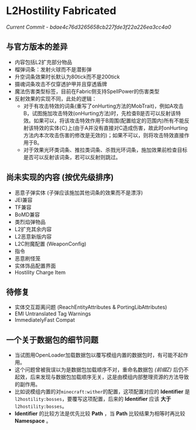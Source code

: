 # L2Hostility Fabricated

*Current Commit - bdae4c76d3265658cb227fde3f22a226ea3cc4a0*

## 与官方版本的差异
- 内容包括L2扩充部分物品
- 榴弹词条：发射火球而不是潜影弹
- 升空词条效果时长默认为80tick而不是200tick
- 摄魂词条攻击不仅穿透护甲并且穿透盾牌
- 魔法伤害类型标签，目前在Fabric侧支持SpellPower的伤害类型
- 反射效果的实现不同，此处的逻辑：
   - 对于有攻击特效的词条(重写了onHurting方法的MobTrait)，例如A攻击B，试图施加攻击特效(onHurting方法)时，先检查B是否可以反射该特效。如果可以，将该攻击特效作用于B周围(配置给定的范围内)所有不能反射该特效的实体{C}上(由于A并没有直接对C造成伤害，故此时onHurting方法内本次攻击伤害的修改是无效的)；如果不可以，则将攻击特效直接作用于B。
   - 对于效果光环类词条、推拉类词条、杀戮光环词条，施加效果前检查目标是否可以反射该词条，若可以反射则跳过。

## 尚未实现的内容 (按优先级排序)
- 恶意子弹实体 (子弹应该施加其他词条的效果而不是漂浮)
- JEI兼容
- TF兼容
- BoMD兼容
- 类烈焰弹物品
- L2扩充其余内容
- L2恶意新版内容
- L2C附魔配置 (WeaponConfig)
- 指令
- 恶意刷怪笼
- 实体饰品配置界面
- Hostility Charge Item

## 待修复
- 实体交互距离问题 (ReachEntityAttributes & PortingLibAttributes)
- EMI Untranslated Tag Warnings
- ImmediatelyFast Compat

## 一个关于数据包的细节问题
- 当试图用OpenLoader加载数据包以覆写模组内置的数据包时，有可能不起作用。
- 这个问题曾被我误以为是数据包加载顺序不对，重命名数据包 *(前缀Z)* 后仍不起效，后来发现与数据包加载顺序无关，这是由模组内部整理资源的方法导致的副作用。
- 比如说模组内置的对`minecraft:wither`的配置，这项配置对应的 **Identifier** 是`l2hostility:bosses`，要覆写这项配置，后来的 **Identifier** 应该 **大于** `l2hostility:bosses`。
- **Identifier** 的比较方法是优先比较 **Path** ，当 **Path** 比较结果为相等时再比较 **Namespace** 。